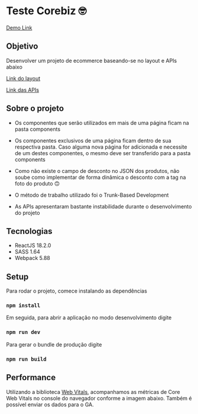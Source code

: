 # Teste Corebiz :nerd_face:

[Demo Link](www.google.com.br)

## Objetivo

Desenvolver um projeto de ecommerce baseando-se no layout e APIs abaixo  

[Link do layout](https://www.figma.com/file/awhTJyKgrjEOqPHUrrFBv0/Corebiz---Frontend-Challenge?type=design&mode=design)

[Link das APIs](https://documenter.getpostman.com/view/17092794/2s9XxyQYuN)

## Sobre o projeto

- Os componentes que serão utilizados em mais de uma página ficam na pasta components

- Os componentes exclusivos de uma página ficam dentro de sua respectiva pasta. Caso alguma nova página for adicionada e necessite de um destes componentes, o mesmo deve ser transferido para a pasta components

- Como não existe o campo de desconto no JSON dos produtos, não soube como implementar de forma dinâmica o desconto com a tag na foto do produto :upside_down_face:

- O método de trabalho utilizado foi o Trunk-Based Development 

- As APIs apresentaram bastante instabilidade durante o desenvolvimento do projeto

## Tecnologias 

- ReactJS 18.2.0
- SASS 1.64
- Webpack 5.88

## Setup 

Para rodar o projeto, comece instalando as dependências 

### `npm install`

Em seguida, para abrir a aplicação no modo desenvolvimento digite

### `npm run dev`

Para gerar o bundle de produção digite

### `npm run build`

## Performance

Utilizando a biblioteca [Web Vitals](https://www.npmjs.com/package/web-vitals#import-web-vitals-from-npm), acompanhamos as métricas de Core Web Vitals no console do navegador conforme a imagem abaixo. Também é possível enviar os dados para o GA.


